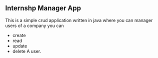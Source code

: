 ## Internshp Manager App
This is a simple crud application written in java where you can manager users of a company
you can 
- create
- read
- update
- delete
A user. 